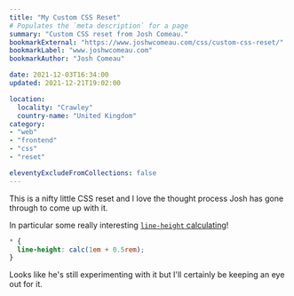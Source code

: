 ```yaml
---
title: "My Custom CSS Reset"
# Populates the `meta description` for a page
summary: "Custom CSS reset from Josh Comeau."
bookmarkExternal: "https://www.joshwcomeau.com/css/custom-css-reset/"
bookmarkLabel: "www.joshwcomeau.com"
bookmarkAuthor: "Josh Comeau"

date: 2021-12-03T16:34:00
updated: 2021-12-21T19:02:00

location:
  locality: "Crawley"
  country-name: "United Kingdom"
category:
- "web"
- "frontend"
- "css"
- "reset"

eleventyExcludeFromCollections: false
---
```


This is a nifty little CSS reset and I love the thought process Josh has gone through to come up with it.

In particular some really interesting [`line-height` calculating](https://www.joshwcomeau.com/css/custom-css-reset/#digit-tweaking-line-height)!

```css
* {
  line-height: calc(1em + 0.5rem);
}
```

Looks like he's still experimenting with it but I'll certainly be keeping an eye out for it.
